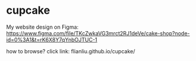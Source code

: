 # cupcake
My website design on Figma: https://www.figma.com/file/TKcZwkaVG3mrct2RJ1deVe/cake-shop?node-id=0%3A1&t=rK6X8Y7qYnbOJTUC-1

how to browse?
click link: flianliu.github.io/cupcake/

